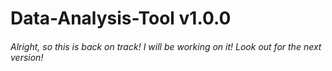 # Data-Analysis-Tool v1.0.0
###### Alright, so this is back on track! I will be working on it! Look out for the next version!
